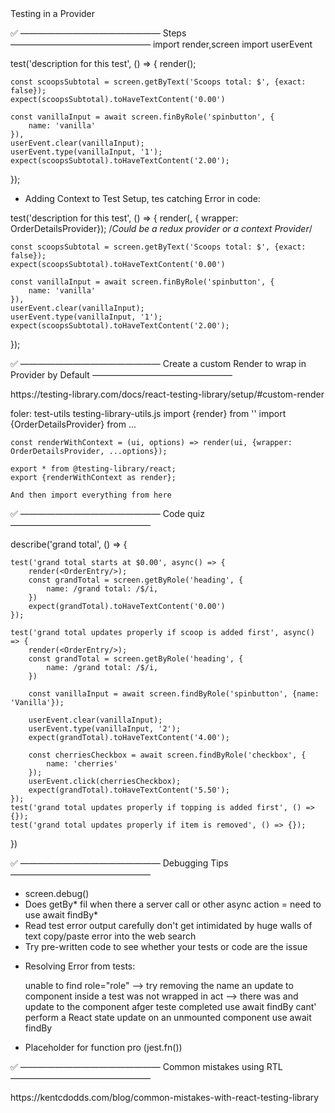 <!------------------------------------------------------------------------------------------------------------------------------> Testing in a Provider

✅ ———————————————— Steps  ————————————————
import render,screen
import userEvent

test('description for this test', () => {
    render(<Options optionType="scoops" />);

    const scoopsSubtotal = screen.getByText('Scoops total: $', {exact: false});
    expect(scoopsSubtotal).toHaveTextContent('0.00')

    const vanillaInput = await screen.finByRole('spinbutton', {
        name: 'vanilla'
    }),
    userEvent.clear(vanillaInput);
    userEvent.type(vanillaInput, '1');
    expect(scoopsSubtotal).toHaveTextContent('2.00');
});

- Adding Context to Test Setup, tes catching Error in code: 

test('description for this test', () => {
    render(<Options optionType="scoops" />, { wrapper: OrderDetailsProvider});  /*Could be a redux provider or a context Provider*/

    const scoopsSubtotal = screen.getByText('Scoops total: $', {exact: false});
    expect(scoopsSubtotal).toHaveTextContent('0.00')

    const vanillaInput = await screen.finByRole('spinbutton', {
        name: 'vanilla'
    }),
    userEvent.clear(vanillaInput);
    userEvent.type(vanillaInput, '1');
    expect(scoopsSubtotal).toHaveTextContent('2.00');
});

✅ ———————————————— Create a custom Render to wrap in Provider by Default ————————————————
<Link>
https://testing-library.com/docs/react-testing-library/setup/#custom-render
</Link>

foler:
test-utils
    testing-library-utils.js
    import {render} from ''
    import {OrderDetailsProvider} from ...

    const renderWithContext = (ui, options) => render(ui, {wrapper: OrderDetailsProvider, ...options});

    export * from @testing-library/react;
    export {renderWithContext as render};

    And then import everything from here


✅ ———————————————— Code quiz ————————————————

describe('grand total', () => {

    test('grand total starts at $0.00', async() => {
        render(<OrderEntry/>);
        const grandTotal = screen.getByRole('heading', {
            name: /grand total: /$/i,
        })
        expect(grandTotal).toHaveTextContent('0.00')
    });

    test('grand total updates properly if scoop is added first', async() => {
        render(<OrderEntry/>);
        const grandTotal = screen.getByRole('heading', {
            name: /grand total: /$/i,
        })

        const vanillaInput = await screen.findByRole('spinbutton', {name: 'Vanilla'});
        
        userEvent.clear(vanillaInput);
        userEvent.type(vanillaInput, '2');
        expect(grandTotal).toHaveTextContent('4.00');

        const cherriesCheckbox = await screen.findByRole('checkbox', {
            name: 'cherries'
        });
        userEvent.click(cherriesCheckbox);
        expect(grandTotal).toHaveTextContent('5.50');
    });
    test('grand total updates properly if topping is added first', () => {});
    test('grand total updates properly if item is removed', () => {});

})

✅ ———————————————— Debugging Tips ————————————————

* screen.debug()
* Does getBy* fil when there a server call or other async action =
    need to use await findBy*
* Read test error output carefully
    don't get intimidated by huge walls of text
    copy/paste error into the web search
* Try pre-written code to see whether your tests or code are the issue

- Resolving Error from tests:

    unable to find role="role" --> try removing the name
    an update to component inside a test was not wrapped in act -->  there was and update to the component afger teste completed use await findBy
    cant' perform a React state update on an unmounted component use await findBy

-  Placeholder for function pro (jest.fn())

✅ ———————————————— Common mistakes using RTL ————————————————
<Link>
https://kentcdodds.com/blog/common-mistakes-with-react-testing-library
</Link>